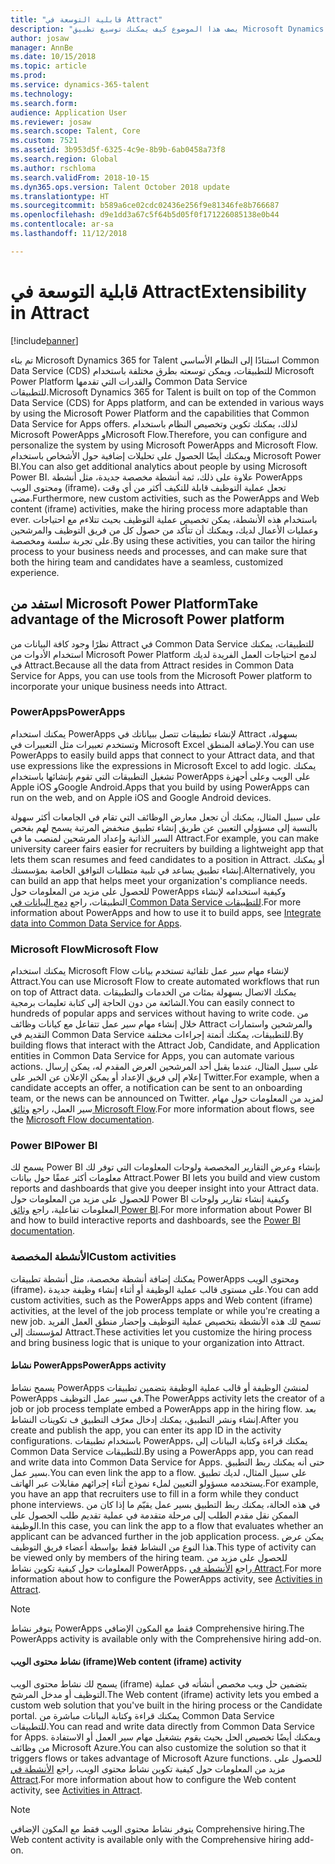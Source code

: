 ```yaml
---
title: "قابلية التوسعة‬ في Attract"
description: "يصف هذا الموضوع كيف يمكنك توسيع تطبيق Microsoft Dynamics 365 for Talent - Attract باستخدام Microsoft Power platform."
author: josaw
manager: AnnBe
ms.date: 10/15/2018
ms.topic: article
ms.prod: 
ms.service: dynamics-365-talent
ms.technology: 
ms.search.form: 
audience: Application User
ms.reviewer: josaw
ms.search.scope: Talent, Core
ms.custom: 7521
ms.assetid: 3b953d5f-6325-4c9e-8b9b-6ab0458a73f8
ms.search.region: Global
ms.author: rschloma
ms.search.validFrom: 2018-10-15
ms.dyn365.ops.version: Talent October 2018 update
ms.translationtype: HT
ms.sourcegitcommit: b589a6ce02cdc02436e256f9e81346fe8b766687
ms.openlocfilehash: d9e1dd3a67c5f64b5d05f0f171226085138e0b44
ms.contentlocale: ar-sa
ms.lasthandoff: 11/12/2018

---
```


# <a name="extensibility-in-attract"></a><span data-ttu-id="dd1cd-103">قابلية التوسعة‬ في Attract</span><span class="sxs-lookup"><span data-stu-id="dd1cd-103">Extensibility in Attract</span></span>

[!include[banner](../includes/banner.md)]

<span data-ttu-id="dd1cd-104">تم بناء Microsoft Dynamics 365 for Talent استنادًا إلى النظام الأساسي Common Data Service (CDS) للتطبيقات، ويمكن توسعته بطرق مختلفة باستخدام Microsoft Power Platform والقدرات التي تقدمها Common Data Service للتطبيقات.</span><span class="sxs-lookup"><span data-stu-id="dd1cd-104">Microsoft Dynamics 365 for Talent is built on top of the Common Data Service (CDS) for Apps platform, and can be extended in various ways by using the Microsoft Power Platform and the capabilities that Common Data Service for Apps offers.</span></span> <span data-ttu-id="dd1cd-105">لذلك، يمكنك تكوين وتخصيص النظام باستخدام Microsoft PowerApps وMicrosoft Flow.</span><span class="sxs-lookup"><span data-stu-id="dd1cd-105">Therefore, you can configure and personalize the system by using Microsoft PowerApps and Microsoft Flow.</span></span> <span data-ttu-id="dd1cd-106">ويمكنك أيضًا الحصول على تحليلات إضافية حول الأشخاص باستخدام Microsoft Power BI.</span><span class="sxs-lookup"><span data-stu-id="dd1cd-106">You can also get additional analytics about people by using Microsoft Power BI.</span></span> <span data-ttu-id="dd1cd-107">علاوة على ذلك، ثمة أنشطة مخصصة جديدة، مثل أنشطة PowerApps ومحتوى الويب (iframe)، تجعل عملية التوظيف قابلة للتكيف أكثر من أي وقت مضى.</span><span class="sxs-lookup"><span data-stu-id="dd1cd-107">Furthermore, new custom activities, such as the PowerApps and Web content (iframe) activities, make the hiring process more adaptable than ever.</span></span> <span data-ttu-id="dd1cd-108">باستخدام هذه الأنشطة، يمكن تخصيص عملية التوظيف بحيث تتلاءم مع احتياجات وعمليات الأعمال لديك، ويمكنك أن تتأكد من حصول كل من فريق التوظيف والمرشحين على تجربة سلسة ومخصصة.</span><span class="sxs-lookup"><span data-stu-id="dd1cd-108">By using these activities, you can tailor the hiring process to your business needs and processes, and can make sure that both the hiring team and candidates have a seamless, customized experience.</span></span>

## <a name="take-advantage-of-the-microsoft-power-platform"></a><span data-ttu-id="dd1cd-109">استفد من Microsoft Power Platform</span><span class="sxs-lookup"><span data-stu-id="dd1cd-109">Take advantage of the Microsoft Power platform</span></span> 

<span data-ttu-id="dd1cd-110">نظرًا وجود كافة البيانات من Attract في Common Data Service للتطبيقات، يمكنك استخدام الأدوات من Microsoft Power Platform لدمج احتياجات العمل الفريدة لديك في Attract.</span><span class="sxs-lookup"><span data-stu-id="dd1cd-110">Because all the data from Attract resides in Common Data Service for Apps, you can use tools from the Microsoft Power platform to incorporate your unique business needs into Attract.</span></span>

### <a name="powerapps"></a><span data-ttu-id="dd1cd-111">PowerApps</span><span class="sxs-lookup"><span data-stu-id="dd1cd-111">PowerApps</span></span>

<span data-ttu-id="dd1cd-112">يمكنك استخدام PowerApps لإنشاء تطبيقات تتصل ببياناتك في Attract بسهولة، وتستخدم تعبيرات مثل التعبيرات في Microsoft Excel لإضافة المنطق.</span><span class="sxs-lookup"><span data-stu-id="dd1cd-112">You can use PowerApps to easily build apps that connect to your Attract data, and that use expressions like the expressions in Microsoft Excel to add logic.</span></span> <span data-ttu-id="dd1cd-113">يمكنك تشغيل التطبيقات التي تقوم بإنشائها باستخدام PowerApps على الويب وعلى أجهزة Apple iOS وGoogle Android.</span><span class="sxs-lookup"><span data-stu-id="dd1cd-113">Apps that you build by using PowerApps can run on the web, and on Apple iOS and Google Android devices.</span></span>

<span data-ttu-id="dd1cd-114">على سبيل المثال، يمكنك أن تجعل معارض الوظائف التي تقام في الجامعات أكثر سهولة بالنسبة إلى مسؤولي التعيين عن طريق إنشاء تطبيق منخفض المرتبة يسمح لهم بفحص السير الذاتية وإعداد المرشحين لمنصب ما في Attract.</span><span class="sxs-lookup"><span data-stu-id="dd1cd-114">For example, you can make university career fairs easier for recruiters by building a lightweight app that lets them scan resumes and feed candidates to a position in Attract.</span></span> <span data-ttu-id="dd1cd-115">أو يمكنك إنشاء تطبيق يساعد في تلبية متطلبات التوافق الخاصة بمؤسستك.</span><span class="sxs-lookup"><span data-stu-id="dd1cd-115">Alternatively, you can build an app that helps meet your organization's compliance needs.</span></span> <span data-ttu-id="dd1cd-116">للحصول على مزيد من المعلومات حول PowerApps وكيفية استخدامه لإنشاء التطبيقات، راجع [دمج البيانات في Common Data Service للتطبيقات](https://docs.microsoft.com/en-us/powerapps).</span><span class="sxs-lookup"><span data-stu-id="dd1cd-116">For more information about PowerApps and how to use it to build apps, see [Integrate data into Common Data Service for Apps](https://docs.microsoft.com/en-us/powerapps).</span></span>

### <a name="microsoft-flow"></a><span data-ttu-id="dd1cd-117">Microsoft Flow</span><span class="sxs-lookup"><span data-stu-id="dd1cd-117">Microsoft Flow</span></span> 

<span data-ttu-id="dd1cd-118">يمكنك استخدام Microsoft Flow لإنشاء مهام سير عمل تلقائية تستخدم بيانات Attract.</span><span class="sxs-lookup"><span data-stu-id="dd1cd-118">You can use Microsoft Flow to create automated workflows that run on top of Attract data.</span></span> <span data-ttu-id="dd1cd-119">يمكنك الاتصال بسهولة بمئات من الخدمات والتطبيقات الشائعة من دون الحاجة إلى كتابة تعليمات برمجية.</span><span class="sxs-lookup"><span data-stu-id="dd1cd-119">You can easily connect to hundreds of popular apps and services without having to write code.</span></span> <span data-ttu-id="dd1cd-120">من خلال إنشاء مهام سير عمل تتفاعل مع كيانات وظائف Attract والمرشحين واستمارات التقديم في Common Data Service للتطبيقات، يمكنك أتمتة إجراءات مختلفة.</span><span class="sxs-lookup"><span data-stu-id="dd1cd-120">By building flows that interact with the Attract Job, Candidate, and Application entities in Common Data Service for Apps, you can automate various actions.</span></span> <span data-ttu-id="dd1cd-121">على سبيل المثال، عندما يقبل أحد المرشحين العرض المقدم له، يمكن إرسال إعلام إلى فريق الإعداد أو يمكن الإعلان عن الخبر على Twitter.</span><span class="sxs-lookup"><span data-stu-id="dd1cd-121">For example, when a candidate accepts an offer, a notification can be sent to an onboarding team, or the news can be announced on Twitter.</span></span> <span data-ttu-id="dd1cd-122">لمزيد من المعلومات حول مهام سير العمل، راجع [وثائق Microsoft Flow](https://docs.microsoft.com/en-us/flow/).</span><span class="sxs-lookup"><span data-stu-id="dd1cd-122">For more information about flows, see the [Microsoft Flow documentation](https://docs.microsoft.com/en-us/flow/).</span></span>

### <a name="power-bi"></a><span data-ttu-id="dd1cd-123">Power BI</span><span class="sxs-lookup"><span data-stu-id="dd1cd-123">Power BI</span></span>

<span data-ttu-id="dd1cd-124">يسمح لك Power BI بإنشاء وعرض التقارير المخصصة ولوحات المعلومات التي توفر لك معلومات أكثر عمقًا حول بيانات Attract.</span><span class="sxs-lookup"><span data-stu-id="dd1cd-124">Power BI lets you build and view custom reports and dashboards that give you deeper insight into your Attract data.</span></span> <span data-ttu-id="dd1cd-125">للحصول على مزيد من المعلومات حول Power BI وكيفية إنشاء تقارير ولوحات المعلومات تفاعلية، راجع [وثائق Power BI](https://docs.microsoft.com/en-us/power-bi/).</span><span class="sxs-lookup"><span data-stu-id="dd1cd-125">For more information about Power BI and how to build interactive reports and dashboards, see the [Power BI documentation](https://docs.microsoft.com/en-us/power-bi/).</span></span>

### <a name="custom-activities"></a><span data-ttu-id="dd1cd-126">الأنشطة المخصصة</span><span class="sxs-lookup"><span data-stu-id="dd1cd-126">Custom activities</span></span> 

<span data-ttu-id="dd1cd-127">يمكنك إضافة أنشطة مخصصة، مثل أنشطة تطبيقات PowerApps ومحتوى الويب (iframe)، على مستوى قالب عملية الوظيفة أو أثناء إنشاء وظيفة جديدة.</span><span class="sxs-lookup"><span data-stu-id="dd1cd-127">You can add custom activities, such as the PowerApps apps and Web content (iframe) activities, at the level of the job process template or while you're creating a new job.</span></span> <span data-ttu-id="dd1cd-128">تسمح لك هذه الأنشطة بتخصيص عملية التوظيف وإحضار منطق العمل الفريد لمؤسستك إلى Attract.</span><span class="sxs-lookup"><span data-stu-id="dd1cd-128">These activities let you customize the hiring process and bring business logic that is unique to your organization into Attract.</span></span>

#### <a name="powerapps-activity"></a><span data-ttu-id="dd1cd-129">نشاط PowerApps</span><span class="sxs-lookup"><span data-stu-id="dd1cd-129">PowerApps activity</span></span> 

<span data-ttu-id="dd1cd-130">يسمح نشاط PowerApps لمنشئ الوظيفة أو قالب عملية الوظيفة بتضمين تطبيقات PowerApps في سير عمل التوظيف.</span><span class="sxs-lookup"><span data-stu-id="dd1cd-130">The PowerApps activity lets the creator of a job or job process template embed a PowerApps app in the hiring flow.</span></span> <span data-ttu-id="dd1cd-131">بعد إنشاء ونشر التطبيق، يمكنك إدخال معرّف التطبيق ف تكوينات النشاط.</span><span class="sxs-lookup"><span data-stu-id="dd1cd-131">After you create and publish the app, you can enter its app ID in the activity configurations.</span></span> <span data-ttu-id="dd1cd-132">باستخدام تطبيقات PowerApps، يمكنك قراءة وكتابة البيانات إلى Common Data Service للتطبيقات.</span><span class="sxs-lookup"><span data-stu-id="dd1cd-132">By using a PowerApps app, you can read and write data into Common Data Service for Apps.</span></span> <span data-ttu-id="dd1cd-133">حتى أنه يمكنك ربط التطبيق بسير عمل.</span><span class="sxs-lookup"><span data-stu-id="dd1cd-133">You can even link the app to a flow.</span></span> <span data-ttu-id="dd1cd-134">على سبيل المثال، لديك تطبيق يستخدمه مسؤولو التعيين لملء نموذج أثناء إجرائهم مقابلات عبر الهاتف.</span><span class="sxs-lookup"><span data-stu-id="dd1cd-134">For example, you have an app that recruiters use to fill in a form while they conduct phone interviews.</span></span> <span data-ttu-id="dd1cd-135">في هذه الحالة، يمكنك ربط التطبيق بسير عمل يقيّم ما إذا كان من الممكن نقل مقدم الطلب إلى مرحلة متقدمة في عملية تقديم طلب الحصول على الوظيفة‬.</span><span class="sxs-lookup"><span data-stu-id="dd1cd-135">In this case, you can link the app to a flow that evaluates whether an applicant can be advanced further in the job application process.</span></span> <span data-ttu-id="dd1cd-136">يمكن عرض هذا النوع من النشاط فقط بواسطة أعضاء فريق التوظيف.</span><span class="sxs-lookup"><span data-stu-id="dd1cd-136">This type of activity can be viewed only by members of the hiring team.</span></span> <span data-ttu-id="dd1cd-137">للحصول على مزيد من المعلومات حول كيفية تكوين نشاط PowerApps، راجع [الأنشطة في Attract‎](./activities-attract.md).</span><span class="sxs-lookup"><span data-stu-id="dd1cd-137">For more information about how to configure the PowerApps activity, see [Activities in Attract](./activities-attract.md).</span></span>

> [!NOTE]
> <span data-ttu-id="dd1cd-138">يتوفر نشاط PowerApps فقط مع المكون الإضافي Comprehensive hiring.</span><span class="sxs-lookup"><span data-stu-id="dd1cd-138">The PowerApps activity is available only with the Comprehensive hiring add-on.</span></span>

#### <a name="web-content-iframe-activity"></a><span data-ttu-id="dd1cd-139">نشاط محتوى الويب (iframe)</span><span class="sxs-lookup"><span data-stu-id="dd1cd-139">Web content (iframe) activity</span></span>

<span data-ttu-id="dd1cd-140">يسمح لك نشاط محتوى الويب (iframe) بتضمين حل ويب مخصص أنشأته في عملية التوظيف أو مدخل المرشح.</span><span class="sxs-lookup"><span data-stu-id="dd1cd-140">The Web content (iframe) activity lets you embed a custom web solution that you've built in the hiring process or the Candidate portal.</span></span> <span data-ttu-id="dd1cd-141">يمكنك قراءة وكتابة البيانات مباشرة من Common Data Service للتطبيقات.</span><span class="sxs-lookup"><span data-stu-id="dd1cd-141">You can read and write data directly from Common Data Service for Apps.</span></span> <span data-ttu-id="dd1cd-142">ويمكنك أيضًا تخصيص الحل بحيث يقوم بتشغيل مهام سير العمل أو الاستفادة من وظائف Microsoft Azure.</span><span class="sxs-lookup"><span data-stu-id="dd1cd-142">You can also customize the solution so that it triggers flows or takes advantage of Microsoft Azure functions.</span></span> <span data-ttu-id="dd1cd-143">للحصول على مزيد من المعلومات حول كيفية تكوين نشاط محتوى الويب، راجع [الأنشطة في Attract‎](./activities-attract.md).</span><span class="sxs-lookup"><span data-stu-id="dd1cd-143">For more information about how to configure the Web content activity, see [Activities in Attract](./activities-attract.md).</span></span>

> [!NOTE]
> <span data-ttu-id="dd1cd-144">يتوفر نشاط محتوى الويب فقط مع المكون الإضافي Comprehensive hiring.</span><span class="sxs-lookup"><span data-stu-id="dd1cd-144">The Web content activity is available only with the Comprehensive hiring add-on.</span></span>

